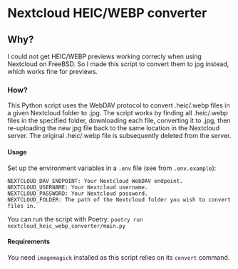 # Nextcloud HEIC/WEBP converter
 
## Why?

I could not get HEIC/WEBP previews working correcly when using Nextcloud on FreeBSD.
So I made this script to convert them to jpg instead, which works fine for previews.

### How?

This Python script uses the WebDAV protocol to convert .heic/.webp files in a given Nextcloud folder to .jpg.
The script works by finding all .heic/.webp files in the specified folder, downloading each file, converting it to .jpg,
then re-uploading the new jpg file back to the same location in the Nextcloud server. The original .heic/.webp file is
subsequently deleted from the server.

#### Usage
Set up the environment variables in a `.env` file (see from `.env.example`):

```
NEXTCLOUD_DAV_ENDPOINT: Your Nextcloud WebDAV endpoint.
NEXTCLOUD_USERNAME: Your Nextcloud username.
NEXTCLOUD_PASSWORD: Your Nextcloud password.
NEXTCLOUD_FOLDER: The path of the Nextcloud folder you wish to convert files in.

```

You can run the script with Poetry:
`poetry run nextcloud_heic_webp_converter/main.py`

#### Requirements

You need `imagemagick` installed as this script relies on its `convert` command.
